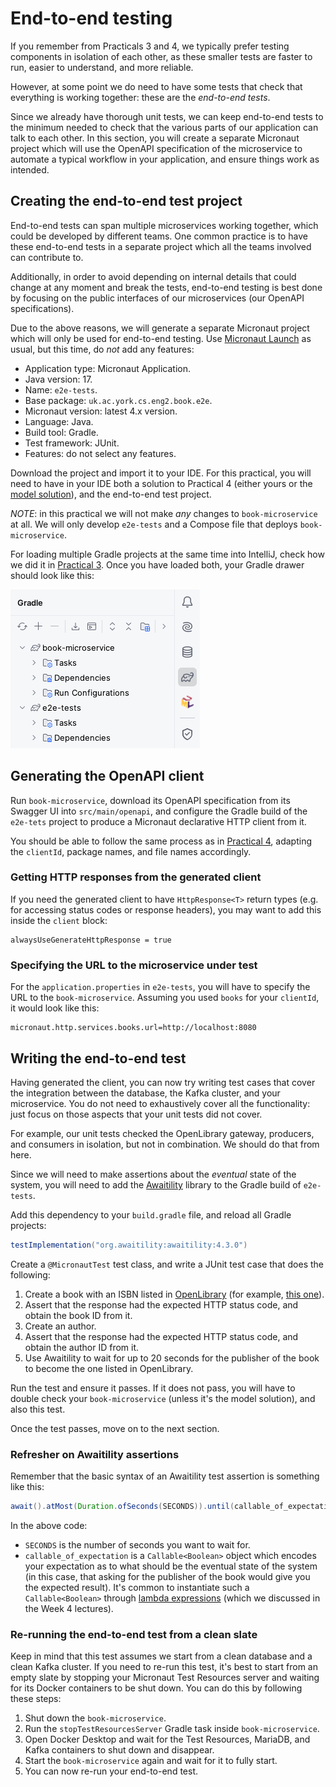 # End-to-end testing

If you remember from Practicals 3 and 4, we typically prefer testing components in isolation of each other, as these smaller tests are faster to run, easier to understand, and more reliable.

However, at some point we do need to have some tests that check that everything is working together: these are the *end-to-end tests*.

Since we already have thorough unit tests, we can keep end-to-end tests to the minimum needed to check that the various parts of our application can talk to each other.
In this section, you will create a separate Micronaut project which will use the OpenAPI specification of the microservice to automate a typical workflow in your application, and ensure things work as intended.

## Creating the end-to-end test project

End-to-end tests can span multiple microservices working together, which could be developed by different teams.
One common practice is to have these end-to-end tests in a separate project which all the teams involved can contribute to.

Additionally, in order to avoid depending on internal details that could change at any moment and break the tests, end-to-end testing is best done by focusing on the public interfaces of our microservices (our OpenAPI specifications).

Due to the above reasons, we will generate a separate Micronaut project which will only be used for end-to-end testing.
Use [Micronaut Launch](https://micronaut.io/launch/) as usual, but this time, do *not* add any features:

* Application type: Micronaut Application.
* Java version: 17.
* Name: `e2e-tests`.
* Base package: `uk.ac.york.cs.eng2.book.e2e`.
* Micronaut version: latest 4.x version.
* Language: Java.
* Build tool: Gradle.
* Test framework: JUnit.
* Features: do not select any features.

Download the project and import it to your IDE.
For this practical, you will need to have in your IDE both a solution to Practical 4 (either yours or the [model solution](../../solutions/practical4.zip)), and the end-to-end test project.

*NOTE*: in this practical we will not make *any* changes to `book-microservice` at all.
We will only develop `e2e-tests` and a Compose file that deploys `book-microservice`.

For loading multiple Gradle projects at the same time into IntelliJ, check how we did it in [Practical 3](../micronaut-kafka/02-create-project.md#adding-the-project-to-intellij).
Once you have loaded both, your Gradle drawer should look like this:

![Screenshot of both Gradle projects loaded into IntelliJ](./both-projects.png)

## Generating the OpenAPI client

Run `book-microservice`, download its OpenAPI specification from its Swagger UI into `src/main/openapi`, and configure the Gradle build of the `e2e-tets` project to produce a Micronaut declarative HTTP client from it.

You should be able to follow the same process as in [Practical 4](../service-integration/02-client-generation.md), adapting the `clientId`, package names, and file names accordingly.

### Getting HTTP responses from the generated client

If you need the generated client to have `HttpResponse<T>` return types (e.g. for accessing status codes or response headers), you may want to add this inside the `client` block:

```
alwaysUseGenerateHttpResponse = true
```

### Specifying the URL to the microservice under test

For the `application.properties` in `e2e-tests`, you will have to specify the URL to the `book-microservice`.
Assuming you used `books` for your `clientId`, it would look like this:

```
micronaut.http.services.books.url=http://localhost:8080
```

## Writing the end-to-end test

Having generated the client, you can now try writing test cases that cover the integration between the database, the Kafka cluster, and your microservice.
You do not need to exhaustively cover all the functionality: just focus on those aspects that your unit tests did not cover.

For example, our unit tests checked the OpenLibrary gateway, producers, and consumers in isolation, but not in combination.
We should do that from here.

Since we will need to make assertions about the *eventual* state of the system, you will need to add the [Awaitility](http://www.awaitility.org/) library to the Gradle build of `e2e-tests`.

Add this dependency to your `build.gradle` file, and reload all Gradle projects:
```groovy
testImplementation("org.awaitility:awaitility:4.3.0")
```

Create a `@MicronautTest` test class, and write a JUnit test case that does the following:

1. Create a book with an ISBN listed in [OpenLibrary](https://openlibrary.org/) (for example, [this one](https://openlibrary.org/books/OL26947056M/Minecraft)).
1. Assert that the response had the expected HTTP status code, and obtain the book ID from it.
1. Create an author.
1. Assert that the response had the expected HTTP status code, and obtain the author ID from it.
1. Use Awaitility to wait for up to 20 seconds for the publisher of the book to become the one listed in OpenLibrary.

Run the test and ensure it passes.
If it does not pass, you will have to double check your `book-microservice` (unless it's the model solution), and also this test.

Once the test passes, move on to the next section.

### Refresher on Awaitility assertions

Remember that the basic syntax of an Awaitility test assertion is something like this:

```java
await().atMost(Duration.ofSeconds(SECONDS)).until(callable_of_expectation);
```

In the above code:

* `SECONDS` is the number of seconds you want to wait for.
* `callable_of_expectation` is a `Callable<Boolean>` object which encodes your expectation as to what should be the eventual state of the system (in this case, that asking for the publisher of the book would give you the expected result). It's common to instantiate such a `Callable<Boolean>` through [lambda expressions](https://dev.java/learn/lambdas/first-lambdas/) (which we discussed in the Week 4 lectures).

### Re-running the end-to-end test from a clean slate

Keep in mind that this test assumes we start from a clean database and a clean Kafka cluster.
If you need to re-run this test, it's best to start from an empty slate by stopping your Micronaut Test Resources server and waiting for its Docker containers to be shut down.
You can do this by following these steps:

1. Shut down the `book-microservice`.
1. Run the `stopTestResourcesServer` Gradle task inside `book-microservice`.
1. Open Docker Desktop and wait for the Test Resources, MariaDB, and Kafka containers to shut down and disappear.
1. Start the `book-microservice` again and wait for it to fully start.
1. You can now re-run your end-to-end test.
